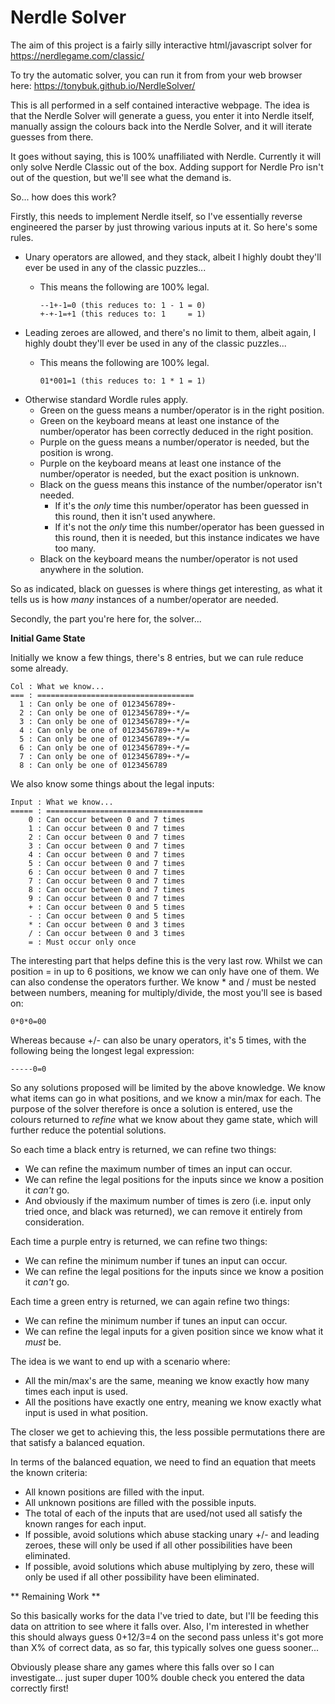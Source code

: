 # Nerdle Solver

The aim of this project is a fairly silly interactive html/javascript solver for https://nerdlegame.com/classic/

To try the automatic solver, you can run it from from your web browser here: https://tonybuk.github.io/NerdleSolver/

This is all performed in a self contained interactive webpage.  The idea is that the Nerdle Solver will generate a guess, you enter it into Nerdle itself, manually assign the colours back into the Nerdle Solver, and it will iterate guesses from there.

It goes without saying, this is 100% unaffiliated with Nerdle.  Currently it will only solve Nerdle Classic out of the box.  Adding support for Nerdle Pro isn't out of the question, but we'll see what the demand is.

So... how does this work?

Firstly, this needs to implement Nerdle itself, so I've essentially reverse engineered the parser by just throwing various inputs at it.  So here's some rules.

* Unary operators are allowed, and they stack, albeit I highly doubt they'll ever be used in any of the classic puzzles...
  * This means the following are 100% legal.

        --1+-1=0 (this reduces to: 1 - 1 = 0)
        +-+-1=+1 (this reduces to: 1     = 1)


* Leading zeroes are allowed, and there's no limit to them, albeit again, I highly doubt they'll ever be used in any of the classic puzzles...
  * This means the following are 100% legal.
  
        01*001=1 (this reduces to: 1 * 1 = 1)

* Otherwise standard Wordle rules apply.
  * Green on the guess means a number/operator is in the right position.
  * Green on the keyboard means at least one instance of the number/operator has been correctly deduced in the right position.
  * Purple on the guess means a number/operator is needed, but the position is wrong.
  * Purple on the keyboard means at least one instance of the number/operator is needed, but the exact position is unknown.
  * Black on the guess means this instance of the number/operator isn't needed.
    * If it's the *only* time this number/operator has been guessed in this round, then it isn't used anywhere.
    * If it's not the *only* time this number/operator has been guessed in this round, then it is needed, but this instance indicates we have too many.
  * Black on the keyboard means the number/operator is not used anywhere in the solution.

So as indicated, black on guesses is where things get interesting, as what it tells us is how *many* instances of a number/operator are needed.

Secondly, the part you're here for, the solver...

**Initial Game State**

Initially we know a few things, there's 8 entries, but we can rule reduce some already.

    Col : What we know...
    === : ===================================
      1 : Can only be one of 0123456789+-
      2 : Can only be one of 0123456789+-*/=
      3 : Can only be one of 0123456789+-*/=
      4 : Can only be one of 0123456789+-*/=
      5 : Can only be one of 0123456789+-*/=
      6 : Can only be one of 0123456789+-*/=
      7 : Can only be one of 0123456789+-*/=
      8 : Can only be one of 0123456789

We also know some things about the legal inputs:

    Input : What we know...
    ===== : ===================================
        0 : Can occur between 0 and 7 times
        1 : Can occur between 0 and 7 times
        2 : Can occur between 0 and 7 times
        3 : Can occur between 0 and 7 times
        4 : Can occur between 0 and 7 times
        5 : Can occur between 0 and 7 times
        6 : Can occur between 0 and 7 times
        7 : Can occur between 0 and 7 times
        8 : Can occur between 0 and 7 times
        9 : Can occur between 0 and 7 times
        + : Can occur between 0 and 5 times
        - : Can occur between 0 and 5 times
        * : Can occur between 0 and 3 times
        / : Can occur between 0 and 3 times
        = : Must occur only once

The interesting part that helps define this is the very last row.  Whilst we can position = in up to 6 positions, we know we can only have one of them.  We can also condense the operators further.  We know * and / must be nested between numbers, meaning for multiply/divide, the most you'll see is based on:

    0*0*0=00

Whereas because +/- can also be unary operators, it's 5 times, with the following being the longest legal expression:

    -----0=0

So any solutions proposed will be limited by the above knowledge.  We know what items can go in what positions, and we know a min/max for each.  The purpose of the solver therefore is once a solution is entered, use the colours returned to *refine* what we know about they game state, which will further reduce the potential solutions.

So each time a black entry is returned, we can refine two things:

* We can refine the maximum number of times an input can occur.
* We can refine the legal positions for the inputs since we know a position it *can't* go.
* And obviously if the maximum number of times is zero (i.e. input only tried once, and black was returned), we can remove it entirely from consideration.

Each time a purple entry is returned, we can refine two things:

* We can refine the minimum number if tunes an input can occur.
* We can refine the legal positions for the inputs since we know a position it *can't* go.

Each time a green entry is returned, we can again refine two things:

* We can refine the minimum number if tunes an input can occur.
* We can refine the legal inputs for a given position since we know what it *must* be.

The idea is we want to end up with a scenario where:

* All the min/max's are the same, meaning we know exactly how many times each input is used.
* All the positions have exactly one entry, meaning we know exactly what input is used in what position.

The closer we get to achieving this, the less possible permutations there are that satisfy a balanced equation.

In terms of the balanced equation, we need to find an equation that meets the known criteria:

* All known positions are filled with the input.
* All unknown positions are filled with the possible inputs.
* The total of each of the inputs that are used/not used all satisfy the known ranges for each input.
* If possible, avoid solutions which abuse stacking unary +/- and leading zeroes, these will only be used if all other possibilities have been eliminated.
* If possible, avoid solutions which abuse multiplying by zero, these will only be used if all other possibility have been eliminated.

** Remaining Work **

So this basically works for the data I've tried to date, but I'll be feeding this data on attrition to see where it falls over.  Also, I'm interested in whether this should always guess 0+12/3=4 on the second pass unless it's got more than X% of correct data, as so far, this typically solves one guess sooner...

Obviously please share any games where this falls over so I can investigate... just super duper 100% double check you entered the data correctly first!

